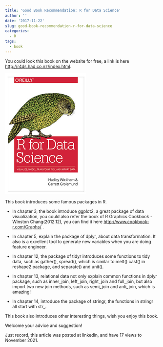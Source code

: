 ```yaml
---
title: 'Good Book Recommendation: R for Data Science'
author: ''
date: '2017-11-22'
slug: good-book-recommendation-r-for-data-science
categories:
  - R
tags:
  - book
---
```


You could look this book on the website for free, a link is here http://r4ds.had.co.nz/index.html.

![](images/2017-11-22-good-book-recommendation-r-for-data-science-1.jpg)

This book introduces some famous packages in R.

+ In chapter 3, the book introduce ggplot2, a great package of data visualization, you could also refer the book of R Graphics Cookbook - Winston Chang(2012.12), you can find it here http://www.cookbook-r.com/Graphs/ .

+ In chapter 5, explain the package of dplyr, about data transformation. It also is a excellent tool to generate new variables when you are doing feature engineer.

+ In chapter 12, the package of tidyr introduces some functions to tidy data, such as gather(), spread(), which is similar to melt() cast() in reshape2 package, and separate() and unit().  

+ In chapter 13, relational data not only explain common functions in dplyr package, such as inner_join, left_join, right_join and full_join, but also import two new join methods, such as semi_join and anti_join, which is amazing!  

+ In chapter 14, introduce the package of stringr, the functions in stringr all start with str_.  

This book also introduces other interesting things, wish you enjoy this book.

Welcome your advice and suggestion!

Just record, this article was posted at linkedin, and have 17 views to November 2021.
